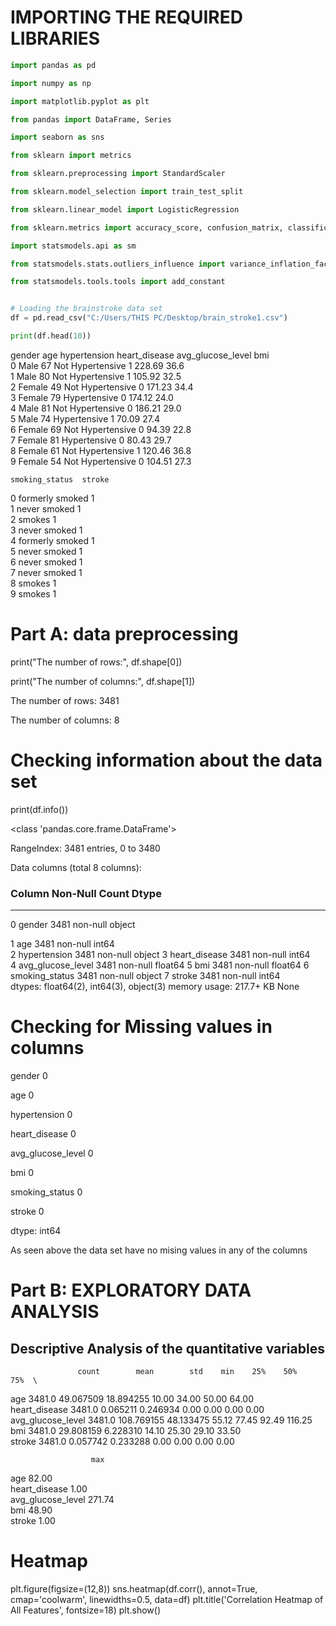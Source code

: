 # IMPORTING THE REQUIRED LIBRARIES 

```python 
import pandas as pd

import numpy as np

import matplotlib.pyplot as plt

from pandas import DataFrame, Series

import seaborn as sns

from sklearn import metrics

from sklearn.preprocessing import StandardScaler

from sklearn.model_selection import train_test_split

from sklearn.linear_model import LogisticRegression

from sklearn.metrics import accuracy_score, confusion_matrix, classification_report

import statsmodels.api as sm

from statsmodels.stats.outliers_influence import variance_inflation_factor

from statsmodels.tools.tools import add_constant


# Loading the brainstroke data set
df = pd.read_csv("C:/Users/THIS PC/Desktop/brain_stroke1.csv")

print(df.head(10))
```
   gender  age      hypertension  heart_disease  avg_glucose_level   bmi  \
0    Male   67  Not Hypertensive              1             228.69  36.6   
1    Male   80  Not Hypertensive              1             105.92  32.5   
2  Female   49  Not Hypertensive              0             171.23  34.4   
3  Female   79      Hypertensive              0             174.12  24.0   
4    Male   81  Not Hypertensive              0             186.21  29.0   
5    Male   74      Hypertensive              1              70.09  27.4   
6  Female   69  Not Hypertensive              0              94.39  22.8   
7  Female   81      Hypertensive              0              80.43  29.7   
8  Female   61  Not Hypertensive              1             120.46  36.8   
9  Female   54  Not Hypertensive              0             104.51  27.3   

    smoking_status  stroke  
0  formerly smoked       1  
1     never smoked       1  
2           smokes       1  
3     never smoked       1  
4  formerly smoked       1  
5     never smoked       1  
6     never smoked       1  
7     never smoked       1  
8           smokes       1  
9           smokes       1  
 


# Part A: data preprocessing
print("The number of rows:", df.shape[0])

print("The number of columns:", df.shape[1])

The number of rows: 3481

The number of columns: 8

# Checking information about the data set
print(df.info())

<class 'pandas.core.frame.DataFrame'>

RangeIndex: 3481 entries, 0 to 3480

Data columns (total 8 columns):
 ###      Column                  Non-Null Count       Dtype  
---       ------                  --------------      -----  
 0        gender                  3481 non-null       object
 
 1        age                     3481 non-null       int64  
 2        hypertension            3481 non-null       object 
 3        heart_disease           3481 non-null       int64  
 4        avg_glucose_level       3481 non-null       float64
 5        bmi                     3481 non-null       float64
 6        smoking_status          3481 non-null       object 
 7        stroke                  3481 non-null       int64  
dtypes: float64(2),  int64(3),  object(3)
memory usage: 217.7+ KB
None

# Checking for Missing values in columns
gender               0

age                  0

hypertension         0

heart_disease        0

avg_glucose_level    0

bmi                  0

smoking_status       0

stroke               0

dtype: int64

As seen above the data set have no mising values in any of the columns

# Part B: EXPLORATORY DATA ANALYSIS 

## Descriptive Analysis of the quantitative variables
                   count        mean        std    min    25%    50%     75%  \ 
age                3481.0   49.067509  18.894255  10.00  34.00  50.00   64.00   
heart_disease      3481.0    0.065211   0.246934   0.00   0.00   0.00    0.00   
avg_glucose_level  3481.0  108.769155  48.133475  55.12  77.45  92.49  116.25   
bmi                3481.0   29.808159   6.228310  14.10  25.30  29.10   33.50   
stroke             3481.0    0.057742   0.233288   0.00   0.00   0.00    0.00   

                      max  
age                 82.00  
heart_disease        1.00  
avg_glucose_level  271.74  
bmi                 48.90  
stroke               1.00  

# Heatmap
plt.figure(figsize=(12,8))
sns.heatmap(df.corr(), annot=True, cmap='coolwarm', linewidths=0.5, data=df)
plt.title('Correlation Heatmap of All Features', fontsize=18)
plt.show()




